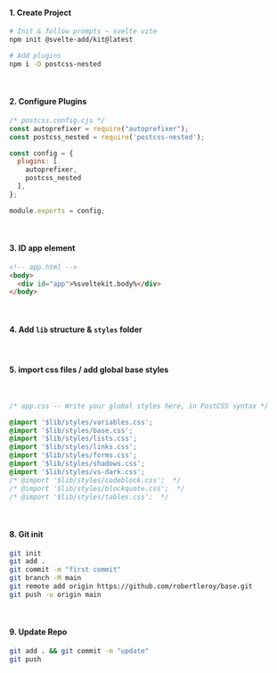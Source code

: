 
#### 1. Create Project
``` sh
# Init & follow prompts ~ svelte vite
npm init @svelte-add/kit@latest

# Add plugins
npm i -D postcss-nested
```
<br>

#### 2. Configure Plugins
``` js
/* postcss.config.cjs */
const autoprefixer = require("autoprefixer");
const postcss_nested = require('postcss-nested');

const config = {
  plugins: [
    autoprefixer, 
    postcss_nested
  ],
};

module.exports = config;
```
<br>

#### 3. ID app element
``` html
<!-- app.html -->
<body>
  <div id="app">%sveltekit.body%</div>
</body>
```
<br>

#### 4. Add `lib` structure & `styles` folder 
<br>

#### 5. import css files / add global base styles
<br>


``` css
/* app.css -- Write your global styles here, in PostCSS syntax */

@import '$lib/styles/variables.css'; 
@import '$lib/styles/base.css';
@import '$lib/styles/lists.css'; 
@import '$lib/styles/links.css'; 
@import '$lib/styles/forms.css'; 
@import '$lib/styles/shadows.css'; 
@import '$lib/styles/vs-dark.css'; 
/* @import '$lib/styles/codeblock.css';  */
/* @import '$lib/styles/blockquote.css';  */
/* @import '$lib/styles/tables.css';  */
```

<br>

#### 8. Git init
``` sh
git init
git add .
git commit -m "first commit"
git branch -M main
git remote add origin https://github.com/robertleroy/base.git
git push -u origin main
```

<br>

#### 9. Update Repo
``` sh
git add . && git commit -m "update"
git push
```